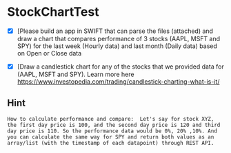 # StockChartTest


- [x] [Please build an app in SWIFT that can parse the files (attached) and draw a chart that compares performance of 3 stocks (AAPL, MSFT and SPY) for the last week (Hourly data) and last month (Daily data) based on Open or Close data

- [x] [Draw a candlestick chart for any of the stocks that we provided data for (AAPL, MSFT and SPY). Learn more here https://www.investopedia.com/trading/candlestick-charting-what-is-it/



## Hint

`
How to calculate performance and compare: 
Let's say for stock XYZ, the first day price is 100, and the second day price is 120 and third day price is 110. So the performance data would be 0%, 20% ,10%. And you can calculate the same way for SPY and return both values as an array/list (with the timestamp of each datapoint) through REST API. 
`
